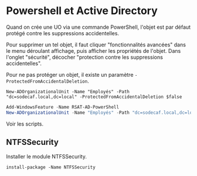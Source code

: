 # Powershell et Active Directory

Quand on crée une UO via une commande PowerShell, l'objet est par défaut protégé contre les suppressions accidentelles.

Pour supprimer un tel objet, il faut cliquer "fonctionnalités avancées" dans le menu déroulant affichage, puis afficher les propriétés de l'objet. Dans l'onglet "sécurité", décocher "protection contre les suppressions accidentelles".

Pour ne pas protéger un objet, il existe un paramètre `-ProtectedFromAccidentalDeletion`.

`New-ADOrganizationalUnit -Name "Employés" -Path "dc=sodecaf.local,dc=local" -ProtectedFromAccidentalDeletion $false`

```powershell
Add-WindowsFeature -Name RSAT-AD-PowerShell
New-ADOrganizationalUnit -Name "Employés" -Path "dc=sodecaf.local,dc=local" -ProtectedFromAccidentalDeletion $false`
```

Voir les scripts.

## NTFSSecurity

Installer le module NTFSSecurity.

`install-package -Name NTFSSecurity`
